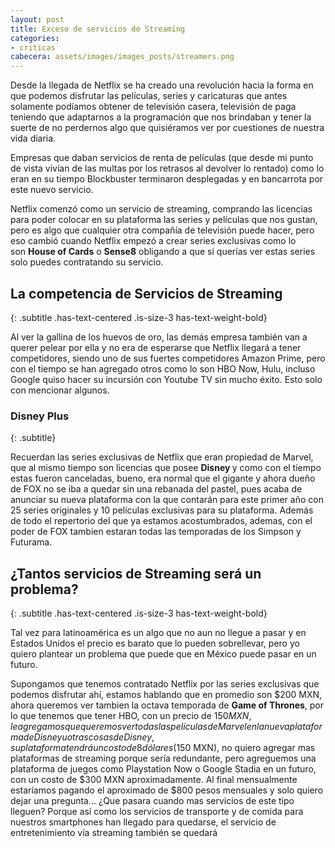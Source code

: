 ```yaml
---
layout: post
title: Exceso de servicios de Streaming
categories:
- criticas
cabecera: assets/images/images_posts/streamers.png
---
```

Desde la llegada de Netflix se ha creado una revolución hacia la forma en que podemos disfrutar las películas, series y caricaturas que antes solamente podíamos obtener de televisión casera, televisión de paga teniendo que adaptarnos a la programación que nos brindaban y tener la suerte de no perdernos algo que quisiéramos ver por cuestiones de nuestra vida diaria.

Empresas que daban servicios de renta de películas (que desde mi punto de vista vivían de las multas por los retrasos al devolver lo rentado) como lo eran en su tiempo Blockbuster terminaron desplegadas y en bancarrota por este nuevo servicio.

Netflix comenzó como un servicio de streaming, comprando las licencias para poder colocar en su plataforma las series y películas que nos gustan, pero es algo que cualquier otra compañía de televisión puede hacer, pero eso cambió cuando Netflix empezó a crear series exclusivas como lo son&nbsp;<strong>House of Cards</strong>&nbsp;o&nbsp;<strong>Sense8</strong>&nbsp;obligando a que si querías ver estas series solo puedes contratando su servicio.

## La competencia de Servicios de Streaming
{: .subtitle .has-text-centered .is-size-3 has-text-weight-bold}

Al ver la gallina de los huevos de oro, las demás empresa también van a querer pelear por ella y no era de esperarse que Netflix llegará a tener competidores, siendo uno de sus fuertes competidores Amazon Prime, pero con el tiempo se han agregado otros como lo son HBO Now, Hulu, incluso Google quiso hacer su incursión con Youtube TV sin mucho éxito. Esto solo con mencionar algunos.

### Disney Plus
{: .subtitle}

Recuerdan las series exclusivas de Netflix que eran propiedad de Marvel, que al mismo tiempo son licencias que posee&nbsp;<strong>Disney&nbsp;</strong>y como con el tiempo estas fueron canceladas, bueno, era normal que el gigante y ahora dueño de FOX no se iba a quedar sin una rebanada del pastel, pues acaba de anunciar su nueva plataforma con la que contarán para este primer año con 25 series originales y 10 películas exclusivas para su plataforma. Además de todo el repertorio del que ya estamos acostumbrados, ademas, con el poder de FOX tambien estaran todas las temporadas de los Simpson y Futurama.

## ¿Tantos servicios de Streaming será un problema?
{: .subtitle .has-text-centered .is-size-3 has-text-weight-bold}

Tal vez para latinoamérica es un algo que no aun no llegue a pasar y en Estados Unidos el precio es barato que lo pueden sobrellevar, pero yo quiero plantear un problema que puede que en México puede pasar en un futuro.

Supongamos que tenemos contratado Netflix por las series exclusivas que podemos disfrutar ahí, estamos hablando que en promedio son $200 MXN, ahora queremos ver tambien la octava temporada de&nbsp;<strong>Game of Thrones</strong>, por lo que tenemos que tener HBO, con un precio de $150 MXN, le agregamos que queremos ver todas las películas de Marvel en la nueva plataforma de Disney u otras cosas de Disney, su plataforma tendrá un costo de 8 dólares ($150 MXN), no quiero agregar mas plataformas de streaming porque sería redundante, pero agreguemos una plataforma de juegos como Playstation Now o Google Stadia en un futuro, con un costo de $300 MXN aproximadamente. Al final mensualmente estaríamos pagando el aproximado de $800 pesos mensuales y solo quiero dejar una pregunta… ¿Que pasara cuando mas servicios de este tipo lleguen? Porque así como los servicios de transporte y de comida para nuestros smartphones han llegado para quedarse, el servicio de entretenimiento vía streaming también se quedará